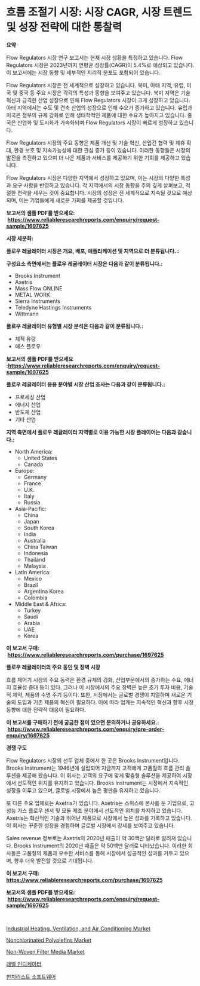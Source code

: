 <p><h1>흐름 조절기 시장: 시장 CAGR, 시장 트렌드 및 성장 전략에 대한 통찰력</h1></p><p><strong>요약</strong></p>
<p><p>Flow Regulators 시장 연구 보고서는 현재 시장 상황을 특정하고 있습니다. Flow Regulators 시장은 2023년까지 연평균 성장률(CAGR)이 5.4%로 예상되고 있습니다. 이 보고서에는 시장 동향 및 세부적인 지리적 분포도 포함되어 있습니다.</p><p>Flow Regulators 시장은 전 세계적으로 성장하고 있습니다. 북미, 아태 지역, 유럽, 미국 및 중국 등 주요 시장은 각각의 특성과 동향을 보여주고 있습니다. 북미 지역은 기술 혁신과 급격한 산업 성장으로 인해 Flow Regulators 시장이 크게 성장하고 있습니다. 아태 지역에서는 수도 및 건축 산업의 성장으로 인해 수요가 증가하고 있습니다. 유럽과 미국은 정부의 규제 강화로 인해 생태학적인 제품에 대한 수요가 높아지고 있습니다. 중국은 산업화 및 도시화가 가속화되며 Flow Regulators 시장이 빠르게 성장하고 있습니다.</p><p>Flow Regulators 시장의 주요 동향은 제품 개선 및 기술 혁신, 산업간 협력 및 제휴 확대, 환경 보호 및 지속가능성에 대한 관심 증가 등이 있습니다. 이러한 동향들은 시장의 발전을 촉진하고 있으며 더 나은 제품과 서비스를 제공하기 위한 기회를 제공하고 있습니다.</p><p>Flow Regulators 시장은 다양한 지역에서 성장하고 있으며, 이는 시장의 다양한 특성과 요구 사항을 반영하고 있습니다. 각 지역에서의 시장 동향을 주의 깊게 살펴보고, 적절한 전략을 세우는 것이 중요합니다. 시장의 성장은 전 세계적으로 지속될 것으로 예상되며, 이는 기업들에게 새로운 기회를 제공할 것입니다.</p></p>
<p><strong>보고서의 샘플 PDF를 받으세요: &nbsp;<a href="https://www.reliableresearchreports.com/enquiry/request-sample/1697625">https://www.reliableresearchreports.com/enquiry/request-sample/1697625</a></strong></p>
<p><strong>시장 세분화:</strong></p>
<p><strong> 플로우 레귤레이터 시장은 개요, 배포, 애플리케이션 및 지역으로 더 분류됩니다. :</strong></p>
<p><strong>구성요소 측면에서는 플로우 레귤레이터 시장은 다음과 같이 분류됩니다.:</strong></p>
<p><ul><li>Brooks Instrument</li><li>Axetris</li><li>Mass Flow ONLINE</li><li>METAL WORK</li><li>Sierra Instruments</li><li>Teledyne Hastings Instruments</li><li>Wittmann</li></ul></p>
<p><strong> 플로우 레귤레이터 유형별 시장 분석은 다음과 같이 분류됩니다.:</strong></p>
<p><ul><li>체적 유량</li><li>매스 플로우</li></ul></p>
<p><strong>보고서의 샘플 PDF를 받으세요 :<a href="https://www.reliableresearchreports.com/enquiry/request-sample/1697625">https://www.reliableresearchreports.com/enquiry/request-sample/1697625</a></strong></p>
<p><strong> 플로우 레귤레이터 응용 분야별 시장 산업 조사는 다음과 같이 분류됩니다.:</strong></p>
<p><ul><li>프로세싱 산업</li><li>에너지 산업</li><li>반도체 산업</li><li>기타 산업</li></ul></p>
<p><strong>지역 측면에서 플로우 레귤레이터 지역별로 이용 가능한 시장 플레이어는 다음과 같습니다.:</strong></p>
<p><ul>
    <li>
        North America:
        <ul>
            <li>United States</li>
            <li>Canada</li>
        </ul>
    </li>
    <li>
        Europe:
        <ul>
            <li>Germany</li>
            <li>France</li>
            <li>U.K.</li>
            <li>Italy</li>
            <li>Russia</li>
        </ul>
    </li>
    <li>
        Asia-Pacific:
        <ul>
            <li>China</li>
            <li>Japan</li>
            <li>South Korea</li>
            <li>India</li>
            <li>Australia</li>
            <li>China Taiwan</li>
            <li>Indonesia</li>
            <li>Thailand</li>
            <li>Malaysia</li>
        </ul>
    </li>
    <li>
        Latin America:
        <ul>
            <li>Mexico</li>
            <li>Brazil</li>
            <li>Argentina Korea</li>
            <li>Colombia</li>
        </ul>
    </li>
    <li>
        Middle East & Africa:
        <ul>
            <li>Turkey</li>
            <li>Saudi</li>
            <li>Arabia</li>
            <li>UAE</li>
            <li>Korea</li>
        </ul>
    </li>
    </ul></p>
<p><strong>이 보고서 구매: &nbsp;<a href="https://www.reliableresearchreports.com/purchase/1697625">https://www.reliableresearchreports.com/purchase/1697625</a></strong></p>
<p><strong>플로우 레귤레이터의 주요 동인 및 장벽 시장</strong></p>
<p><p>흐름 제어기 시장의 주요 동력은 환경 규제의 강화, 산업부문에서의 증가하는 수요, 에너지 효율성 증대 등이 있다. 그러나 이 시장에서의 주요 장벽은 높은 초기 투자 비용, 기술적 제약, 제품의 수명 주기 등이다. 또한, 시장에서는 글로벌 경쟁이 치열하며 새로운 기술의 도입과 기존 제품의 혁신이 필요하다. 이에 따라 업계는 지속적인 혁신과 향후 시장 동향에 대한 전략적 대응이 필요하다.</p></p>
<p><strong>이 보고서를 구매하기 전에 궁금한 점이 있으면 문의하거나 공유하세요.: &nbsp;<a href="https://www.reliableresearchreports.com/enquiry/pre-order-enquiry/1697625">https://www.reliableresearchreports.com/enquiry/pre-order-enquiry/1697625</a></strong></p>
<p><strong>경쟁 구도</strong></p>
<p><p>Flow Regulators 시장의 선두 업체 중에서 한 곳은 Brooks Instrument입니다. Brooks Instrument는 1946년에 설립되어 지금까지 고객에게 고품질의 흐름 관리 솔루션을 제공해 왔습니다. 이 회사는 고객의 요구에 맞게 맞춤형 솔루션을 제공하여 시장에서 선도적인 위치를 유지하고 있습니다. Brooks Instrument는 시장에서 지속적인 성장을 이루고 있으며, 글로벌 시장에서 높은 평판을 유지하고 있습니다.</p><p>또 다른 주요 업체로는 Axetris가 있습니다. Axetris는 스위스에 본사를 둔 기업으로, 고성능 가스 플로우 센서 및 모듈 제조 분야에서 선도적인 위치를 차지하고 있습니다. Axetris는 혁신적인 기술과 뛰어난 제품으로 시장에서 높은 성과를 기록하고 있습니다. 이 회사는 꾸준한 성장을 경험하며 글로벌 시장에서 강세를 보여주고 있습니다.</p><p>Sales revenue 정보로는 Axetris의 2020년 매출이 약 30백만 달러로 알려져 있습니다. Brooks Instrument의 2020년 매출은 약 50백만 달러로 나타났습니다. 이러한 회사들은 고품질의 제품과 우수한 서비스를 통해 시장에서 성공적인 성과를 거두고 있으며, 향후 더욱 발전할 것으로 기대됩니다.</p></p>
<p><strong>이 보고서 구매: &nbsp; <a href="https://www.reliableresearchreports.com/purchase/1697625">https://www.reliableresearchreports.com/purchase/1697625</a></strong></p>
<p><strong>보고서의 샘플 PDF를 받으세요: &nbsp;<a href="https://www.reliableresearchreports.com/enquiry/request-sample/1697625">https://www.reliableresearchreports.com/enquiry/request-sample/1697625</a></strong><strong></strong></p>
<p>&nbsp;</p>
<p><p><a href="https://issuu.com/reportprime-2/docs/industrial-heating-ventilation-and-air-conditionin">Industrial Heating, Ventilation, and Air Conditioning Market</a></p><p><a href="https://github.com/ChiragRp1/Market-Research-Report-List-3/blob/main/nonchlorinated-polyolefins-market.md">Nonchlorinated Polyolefins Market</a></p><p><a href="https://github.com/abdelrhmankishk22/Market-Research-Report-List-3/blob/main/non-woven-filter-media-market.md">Non-Woven Filter Media Market</a></p><p><a href="https://github.com/vsckjg50460/Market-Research-Report-List-1/blob/main/4272370194359.md">레벨 인디케이터</a></p><p><a href="https://github.com/akzkkws047661437/Market-Research-Report-List-1/blob/main/9613185194358.md">펀치리스트 소프트웨어</a></p></p>